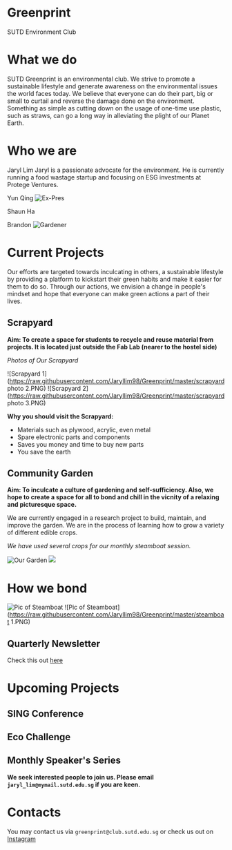 # Greenprint
SUTD Environment Club

# What we do

SUTD Greenprint is an environmental club. We strive to promote a sustainable lifestyle and generate awareness on the environmental issues the world faces today. We believe that everyone can do their part, big or small to curtail and reverse the damage done on the environment. Something as simple as cutting down on the usage of one-time use plastic, such as straws, can go a long way in alleviating the plight of our Planet Earth.<br>

# Who we are

Jaryl Lim
Jaryl is a passionate advocate for the environment. He is currently running a food wastage startup and focusing on ESG investments at Protege Ventures. <br>


Yun Qing
![Ex-Pres](https://raw.githubusercontent.com/Jaryllim98/Greenprint/master/chewyunqing.jpg)

Shaun Ha

Brandon
![Gardener](https://raw.githubusercontent.com/Jaryllim98/Greenprint/master/brandon.jpg)
# Current Projects


Our efforts are targeted towards inculcating in others, a sustainable lifestyle by providing a platform to kickstart their green habits and make it easier for them to do so. Through our actions, we envision a change in people's mindset and hope that everyone can make green actions a part of their lives.

## Scrapyard 



**Aim: To create a space for students to recycle and reuse material from projects. It is located just outside the Fab Lab (nearer to the hostel side)**

*Photos of Our Scrapyard*

![Scrapyard 1](https://raw.githubusercontent.com/Jaryllim98/Greenprint/master/scrapyard photo 2.PNG)
![Scrapyard 2](https://raw.githubusercontent.com/Jaryllim98/Greenprint/master/scrapyard photo 3.PNG)

**Why you should visit the Scrapyard:**

* Materials such as plywood, acrylic, even metal
* Spare electronic parts and components
* Saves you money and time to buy new parts
* You save the earth

## Community Garden

**Aim: To inculcate a culture of gardening and self-sufficiency. Also, we hope to create a space for all to bond and chill in the vicnity of a relaxing and picturesque space.**

We are currently engaged in a research project to build, maintain, and improve the garden. We are in the process of learning how to grow a variety of different edible crops. 

*We have used several crops for our monthly steamboat session.*

![Our Garden](https://raw.githubusercontent.com/Jaryllim98/Greenprint/master/garden%20image%201.PNG)
![](https://raw.githubusercontent.com/Jaryllim98/Greenprint/master/steamboat4.jpg)

# How we bond
![Pic of Steamboat](https://raw.githubusercontent.com/Jaryllim98/Greenprint/master/photo_2019-11-20_23-04-45.jpg)
![Pic of Steamboat](https://raw.githubusercontent.com/Jaryllim98/Greenprint/master/steamboat 1.PNG)


## Quarterly Newsletter

Check this out [here](https://sutdgreenprint.wixsite.com/mysite) 

# Upcoming Projects

## SING Conference

## Eco Challenge

## Monthly Speaker's Series


**We seek interested people to join us. Please email ```jaryl_lim@mymail.sutd.edu.sg``` if you are keen.**

# Contacts

You may contact us via ```greenprint@club.sutd.edu.sg``` or check us out on [Instagram](https://www.instagram.com/sutdgreenprint/) 


